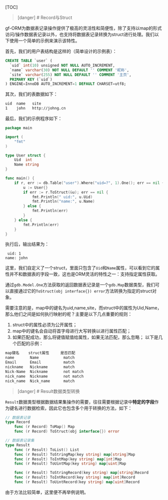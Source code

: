 
[TOC]

>[danger] # Record与Struct

gf-ORM为数据表记录操作提供了极高的灵活性和简便性，除了支持以map的形式访问/操作数据表记录以外，也支持将数据表记录转换为struct进行处理。我们以下使用一个简单的示例来演示该特性。

首先，我们的用户表结构是这样的（简单设计的示例表）：
```sql
CREATE TABLE `user` (
  `uid` int(10) unsigned NOT NULL AUTO_INCREMENT,
  `name` varchar(30) NOT NULL DEFAULT '' COMMENT '昵称',
  `site` varchar(255) NOT NULL DEFAULT '' COMMENT '主页',
  PRIMARY KEY (`uid`)
) ENGINE=InnoDB AUTO_INCREMENT=1 DEFAULT CHARSET=utf8;
```
其次，我们的表数据如下：
```html
uid  name   site
1    john   http://johng.cn
```
最后，我们的示例程序如下：

```go
package main

import (
    "fmt"
)

type User struct {
    Uid  int
    Name string
}

func main() {
    if r, err := db.Table("user").Where("uid=?", 1).One(); err == nil {
        u := User{}
        if err := r.ToStruct(&u); err == nil {
            fmt.Println(" uid:", u.Uid)
            fmt.Println("name:", u.Name)
        } else {
            fmt.Println(err)
        }
    } else {
        fmt.Println(err)
    }
}
```
执行后，输出结果为：
```shell
 uid: 1
name: john
```
这里，我们自定义了一个struct，里面只包含了```Uid```和```Name```属性，可以看到它的属性并不和数据表的字段一致，这也是ORM灵活的特性之一：支持指定属性获取。

通过```gdb.Model.One```方法获取的返回数据表记录是一个```gdb.Map```数据类型，我们可以直接通过它的```ToStruct(obj interface{}) error```方法转换为指定的struct对象。

需要注意的是，map中的键名为uid,name,site，而struct中的属性为Uid,Name，那么他们之间是如何执行映射的呢？主要是以下几点重要的规则：
1. struct中的属性必须为公开属性；
2. map中的键名会自动将首字母进行大写转换以进行属性匹配；
3. 如果匹配成功，那么将键值赋值给属性，如果无法匹配，那么忽略；
以下是几个匹配的示例：
```html
map键名    struct属性     是否匹配
name       Name           match
Email      Email          match
nickname   Nickname       match
Nick-Name  Nickname       not match
nick_name  Nickname       not match
nick_name  Nick_name      match
```

>[danger] # Result数据类型转换

```Result```数据类型根据数据结果集操作的需要，往往需要根据记录中**特定的字段**作为键名进行数据检索，因此它也包含多个用于转换的方法，如下：
```go
// 数据表记录
type Record
    func (r Record) ToMap() Map
    func (r Record) ToStruct(obj interface{}) error
```

```go
// 数据表记录集
type Result
    func (r Result) ToList() List
    func (r Result) ToStringMap(key string) map[string]Map
    func (r Result) ToIntMap(key string) map[int]Map
	func (r Result) ToUintMap(key string) map[uint]Map

    func (r Result) ToStringRecord(key string) map[string]Record
    func (r Result) ToIntRecord(key string) map[int]Record
    func (r Result) ToUintRecord(key string) map[uint]Record
```
由于方法比较简单，这里便不再举例说明。



